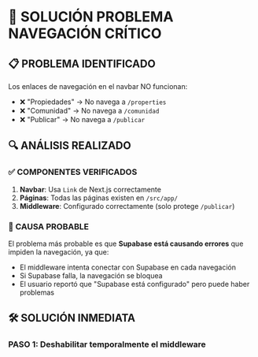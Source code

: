 # 🚨 SOLUCIÓN PROBLEMA NAVEGACIÓN CRÍTICO

## 📋 PROBLEMA IDENTIFICADO
Los enlaces de navegación en el navbar NO funcionan:
- ❌ "Propiedades" → No navega a `/properties`
- ❌ "Comunidad" → No navega a `/comunidad`  
- ❌ "Publicar" → No navega a `/publicar`

## 🔍 ANÁLISIS REALIZADO

### ✅ COMPONENTES VERIFICADOS
1. **Navbar**: Usa `Link` de Next.js correctamente
2. **Páginas**: Todas las páginas existen en `/src/app/`
3. **Middleware**: Configurado correctamente (solo protege `/publicar`)

### 🎯 CAUSA PROBABLE
El problema más probable es que **Supabase está causando errores** que impiden la navegación, ya que:
- El middleware intenta conectar con Supabase en cada navegación
- Si Supabase falla, la navegación se bloquea
- El usuario reportó que "Supabase está configurado" pero puede haber problemas

## 🛠️ SOLUCIÓN INMEDIATA

### PASO 1: Deshabilitar temporalmente el middleware
